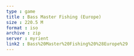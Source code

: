 ```yaml
---
type : game
title : Bass Master Fishing (Europe)
size : 220.5 M
format : iso
archive : zip
server : myrient
link2 : Bass%20Master%20Fishing%20%28Europe%29
---
```


